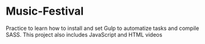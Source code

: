 # Music-Festival

Practice to learn how to install and set Gulp to automatize tasks and compile SASS.
This project also includes JavaScript and HTML videos
